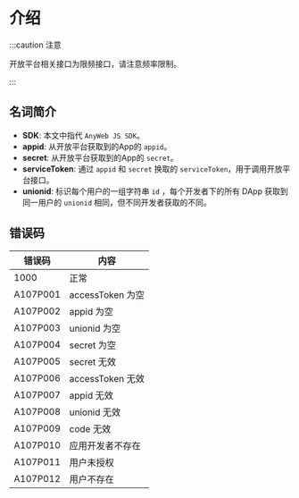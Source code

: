 # 介绍

:::caution 注意

开放平台相关接口为限频接口，请注意频率限制。

:::

## 名词简介

* **SDK**: 本文中指代 `AnyWeb JS SDK`。
* **appid**: 从开放平台获取到的App的 `appid`。
* **secret**: 从开放平台获取到的App的 `secret`。
* **serviceToken**: 通过 `appid` 和 `secret` 换取的 `serviceToken`，用于调用开放平台接口。
* **unionid**: 标识每个用户的一组字符串 `id` ，每个开发者下的所有 DApp 获取到同一用户的 `unionid` 相同，但不同开发者获取的不同。

## 错误码

| 错误码      | 内容             |
|----------|----------------|
| 1000     | 正常             | 
| A107P001 | accessToken 为空 |
| A107P002 | appid 为空       |
| A107P003 | unionid 为空     |
| A107P004 | secret 为空      |
| A107P005 | secret 无效      |
| A107P006 | accessToken 无效 |
| A107P007 | appid 无效       |
| A107P008 | unionid 无效     |
| A107P009 | code 无效        |
| A107P010 | 应用开发者不存在       |
| A107P011 | 用户未授权          |
| A107P012 | 用户不存在          |

